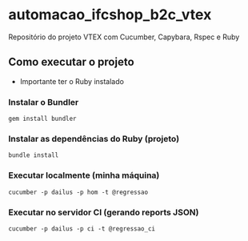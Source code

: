 # automacao_ifcshop_b2c_vtex
Repositório do projeto VTEX com Cucumber, Capybara, Rspec e Ruby

## Como executar o projeto

* Importante ter o Ruby instalado

### Instalar o Bundler
`
gem install bundler
`

### Instalar as dependências do Ruby (projeto)
`
bundle install
`

### Executar localmente (minha máquina)
`
cucumber -p dailus -p hom -t @regressao
`

### Executar no servidor CI (gerando reports JSON)
`
cucumber -p dailus -p ci -t @regressao_ci
`
